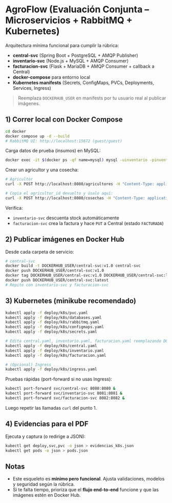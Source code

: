 # AgroFlow (Evaluación Conjunta – Microservicios + RabbitMQ + Kubernetes)

Arquitectura mínima funcional para cumplir la rúbrica:

- **central-svc** (Spring Boot + PostgreSQL + AMQP Publisher)
- **inventario-svc** (Node.js + MySQL + AMQP Consumer)
- **facturacion-svc** (Flask + MariaDB + AMQP Consumer + callback a Central)
- **docker-compose** para entorno local
- **Kubernetes manifests** (Secrets, ConfigMaps, PVCs, Deployments, Services, Ingress)

> Reemplaza `DOCKERHUB_USER` en manifests por tu usuario real al publicar imágenes.

## 1) Correr local con Docker Compose

```bash
cd docker
docker compose up -d --build
# RabbitMQ UI: http://localhost:15672 (guest/guest)
```

Carga datos de prueba (insumos) en MySQL:
```bash
docker exec -it $(docker ps -qf name=mysql) mysql -uinventario -pinventariopass inventariodb -e "INSERT INTO insumos (insumo_id,nombre_insumo,stock,categoria) VALUES (UUID(),'Semilla Arroz L-23',1000,'Semilla'),(UUID(),'Fertilizante N-PK',1000,'Fertilizante');"
```

Crear un agricultor y una cosecha:
```bash
# Agricultor
curl -X POST http://localhost:8080/agricultores -H "Content-Type: application/json" -d '{"nombre":"Juan Perez","finca":"La Esperanza","ubicacion":"-0.2,-78.5","correo":"juan@example.com"}'

# Copia el agricultor_id devuelto y úsalo aquí:
curl -X POST http://localhost:8080/cosechas -H "Content-Type: application/json" -d '{"agricultorId":"<UUID>","producto":"Arroz Oro","toneladas":12.5}'
```

Verifica:
- `inventario-svc` descuenta stock automáticamente
- `facturacion-svc` crea la factura y hace `PUT` a Central (estado `FACTURADA`)

## 2) Publicar imágenes en Docker Hub

Desde cada carpeta de servicio:
```bash
# central-svc
docker build -t DOCKERHUB_USER/central-svc:v1.0 central-svc
docker push DOCKERHUB_USER/central-svc:v1.0
docker tag DOCKERHUB_USER/central-svc:v1.0 DOCKERHUB_USER/central-svc:latest
docker push DOCKERHUB_USER/central-svc:latest
# Repite con inventario-svc y facturacion-svc
```

## 3) Kubernetes (minikube recomendado)

```bash
kubectl apply -f deploy/k8s/pvc.yaml
kubectl apply -f deploy/k8s/databases.yaml
kubectl apply -f deploy/k8s/rabbitmq.yaml
kubectl apply -f deploy/k8s/configmaps.yaml
kubectl apply -f deploy/k8s/secrets.yaml

# Edita central.yaml, inventario.yaml, facturacion.yaml reemplazando DOCKERHUB_USER
kubectl apply -f deploy/k8s/central.yaml
kubectl apply -f deploy/k8s/inventario.yaml
kubectl apply -f deploy/k8s/facturacion.yaml

# (Opcional) Ingress
kubectl apply -f deploy/k8s/ingress.yaml
```

Pruebas rápidas (port-forward si no usas Ingress):
```bash
kubectl port-forward svc/central-svc 8080:8080 &
kubectl port-forward svc/inventario-svc 8081:8081 &
kubectl port-forward svc/facturacion-svc 8082:8082 &
```

Luego repetir las llamadas `curl` del punto 1.

## 4) Evidencias para el PDF
Ejecuta y captura (o redirige a JSON):
```bash
kubectl get deploy,svc,pvc -o json > evidencias_k8s.json
kubectl get pods -o json > pods.json
```

## Notas
- Este esqueleto es **mínimo pero funcional**. Ajusta validaciones, modelos y seguridad según la rúbrica.
- Si te falta tiempo, prioriza que el **flujo end-to-end** funcione y que las imágenes estén en Docker Hub.
